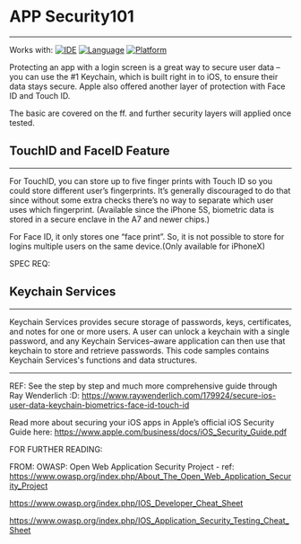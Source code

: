 
# APP Security101 
-----
Works with:
[![IDE](https://img.shields.io/badge/Xcode-9-blue.svg)](https://developer.apple.com/xcode/)
[![Language](https://img.shields.io/badge/swift-4-orange.svg)](https://swift.org)
[![Platform](https://img.shields.io/badge/platform-iOS%2011-green.svg)](https://developer.apple.com/ios/)

Protecting an app with a login screen is a great way to secure user data – you can use the #1 Keychain, which is built right in to iOS, to ensure their data stays secure. Apple also offered another layer of protection with Face ID and Touch ID. 

The basic are covered on the ff. and further security layers will applied once tested.


## TouchID and FaceID Feature
-----
For TouchID, you can store up to five finger prints with Touch ID so you could store different user’s fingerprints. It’s generally discouraged to do that since without some extra checks there’s no way to separate which user uses which fingerprint. (Available since the iPhone 5S, biometric data is stored in a secure enclave in the A7 and newer chips.)

For Face ID, it only stores one “face print”. So, it is not possible to store for logins multiple users on the same device.(Only available for iPhoneX)

SPEC REQ: 

## Keychain Services
-----
Keychain Services provides secure storage of passwords, keys, certificates, and notes for one or more users. A user can unlock a keychain with a single password, and any Keychain Services–aware application can then use that keychain to store and retrieve passwords. This code samples contains Keychain Services's functions and data structures.


------

REF:
See the step by step and much more comprehensive guide through Ray Wenderlich :D:
https://www.raywenderlich.com/179924/secure-ios-user-data-keychain-biometrics-face-id-touch-id


Read more about securing your iOS apps in Apple’s official iOS Security Guide here:
https://www.apple.com/business/docs/iOS_Security_Guide.pdf

FOR FURTHER READING:

FROM: OWASP: Open Web Application Security Project - 
ref: https://www.owasp.org/index.php/About_The_Open_Web_Application_Security_Project

https://www.owasp.org/index.php/IOS_Developer_Cheat_Sheet

https://www.owasp.org/index.php/IOS_Application_Security_Testing_Cheat_Sheet

